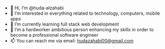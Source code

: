 - 👋 Hi, I’m @huda-alzahabi
- 👀 I’m interested in everything related to technology, computers, mobile apps
- 🌱 I’m currently learning full stack web development
- 💞️ I’m a hardworker ambitious person enhancing my skills in order to become a professional software engineer
- 📫 You can reach me via email: hudazahabi00@gmail.com

<!---
huda-alzahabi/huda-alzahabi is a ✨ special ✨ repository because its `README.md` (this file) appears on your GitHub profile.
You can click the Preview link to take a look at your changes.
--->
